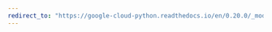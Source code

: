 ```yaml
---
redirect_to: "https://google-cloud-python.readthedocs.io/en/0.20.0/_modules/google/cloud/pubsub/topic.html"
---
```

